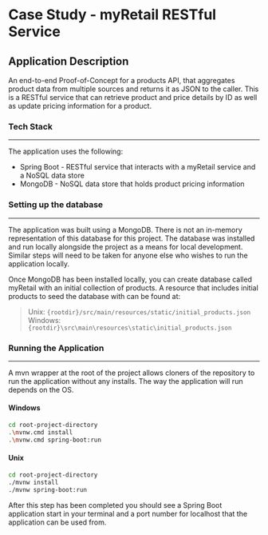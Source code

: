 # Case Study - myRetail RESTful Service

## Application Description

An end-to-end Proof-of-Concept for a products API, that aggregates product data from multiple sources and returns 
it as JSON to the caller. This is a RESTful service that can retrieve product and price details by ID as well as 
update pricing information for a product.

### Tech Stack
***
The application uses the following:
 - Spring Boot - RESTful service that interacts with a myRetail service and a NoSQL data store
 - MongoDB - NoSQL data store that holds product pricing information 

### Setting up the database
***
The application was built using a MongoDB. There is not an in-memory representation of this database for this project.
The database was installed and run locally alongside the project as a means for local development. Similar steps will
need to be taken for anyone else who wishes to run the application locally.

Once MongoDB has been installed locally, you can create database called myRetail with an initial collection of products.
A resource that includes initial products to seed the database with can be found at: 
> Unix: `{rootdir}/src/main/resources/static/initial_products.json`
> Windows: `{rootdir}\src\main\resources\static\initial_products.json`

### Running the Application
***
A mvn wrapper at the root of the project allows cloners of the repository to run the application without any installs.
The way the application will run depends on the OS.

#### Windows
```bash
cd root-project-directory
.\mvnw.cmd install
.\mvnw.cmd spring-boot:run
```

#### Unix

```bash
cd root-project-directory
./mvnw install
./mvnw spring-boot:run
```

After this step has been completed you should see a Spring Boot application start in your terminal and a port number
for localhost that the application can be used from.